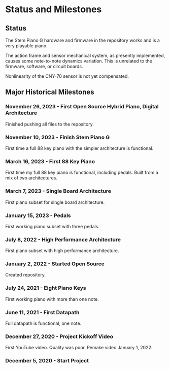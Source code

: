 # Status and Milestones

## Status

The Stem Piano G hardware and firmware in the repository works and is a very playable piano.

The action frame and sensor mechanical system, as presently implemented, causes some note-to-note dynamics variation. This is unrelated to the firmware, software, or circuit boards.

Nonlinearity of the CNY-70 sensor is not yet compensated.

## Major Historical Milestones

### November 26, 2023 - First Open Source Hybrid Piano, Digital Architecture

Finished pushing all files to the repository.

### November 10, 2023 - Finish Stem Piano G

First time a full 88 key piano with the simpler architecture is functional.

### March 16, 2023 - First 88 Key Piano

First time my full 88 key piano is functional, including pedals. Built from a mix of two architectures.

### March 7, 2023 - Single Board Architecture

First piano subset for single board architecture.

### January 15, 2023 - Pedals

First working piano subset with three pedals.

### July 8, 2022 - High Performance Architecture

First piano subset with high performance architecture.

### January 2, 2022 - Started Open Source

Created repository.

### July 24, 2021 - Eight Piano Keys

First working piano with more than one note.

### June 11, 2021 - First Datapath

Full datapath is functional, one note.

### December 27, 2020 - Project Kickoff Video

First YouTube video. Quality was poor. Remake video January 1, 2022.

### December 5, 2020 - Start Project
